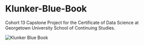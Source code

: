 # Klunker-Blue-Book
Cohort 13 Capstone Project for the Certificate of Data Science at Georgetown University School of Continuing Studies.

![Klunker Blue Book](https://i.imgur.com/rDRPCaP.jpg)
